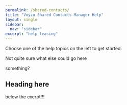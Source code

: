 ```yaml
---
permalink: /shared-contacts/
title: "Voyzu Shared Contacts Manager Help"
layout: single
sidebar:
  nav: "sidebar"
excerpt: "help teasing"
---
```

Choose one of the help topics on the left to get started.

Not quite sure what else could go here

something?

## Heading here

below the exerpt!!!
